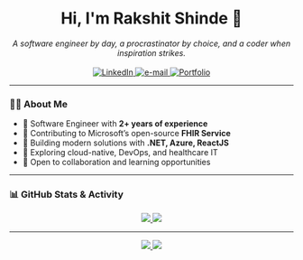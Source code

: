 <h1 align="center">Hi, I'm Rakshit Shinde 👋</h1>
<p align="center">
  <i> A software engineer by day, a procrastinator by choice, and a coder when inspiration strikes. </i>
    <br>
    <br>
    <a href="https://www.linkedin.com/in/rakshit-shinde">
        <img src="https://custom-icon-badges.demolab.com/badge/LinkedIn-0A66C2?logo=linkedin-white&logoColor=fff" alt="LinkedIn">
    </a>
    <a href="mailto:rakshitshinde.work@gmail.com">
        <img src="https://img.shields.io/badge/Gmail-D14836?logo=gmail&logoColor=white" alt="e-mail">
    </a>
    <a href="https://dev2th3core.site">
        <img src="https://img.shields.io/badge/Portfolio-00B0B9?style=flat-square&logo=appveyor&logoColor=white" alt="Portfolio">
    </a>
</p>

---

### 👨‍💻 About Me

- 🧠 Software Engineer with **2+ years of experience**
- 🏥 Contributing to Microsoft’s open-source **FHIR Service**
- 🚀 Building modern solutions with **.NET, Azure, ReactJS**
- 🧪 Exploring cloud-native, DevOps, and healthcare IT
- 🧰 Open to collaboration and learning opportunities

---


### 📊 GitHub Stats & Activity
<p align="center">

<a href="https://github.com/wervlad">
    <img src="https://github-readme-stats.vercel.app/api?username=Rakshit4045&show_icons=true&count_private=true&hide=prs&theme=radical" />
</a>
<a href="https://github.com/wervlad">
    <img src="https://github-readme-stats.vercel.app/api/top-langs/?username=Rakshit4045&layout=compact&theme=radical" />
</a>
</p>
<hr>
<p align="center">

<a href="https://github.com/wervlad">
    <img src="https://github-readme-streak-stats.herokuapp.com/?user=Rakshit4045&hide_border=true&card_width=338&theme=transparent" />
</a>

<a href="https://github.com/wervlad">
    <img src="http://github-profile-summary-cards.vercel.app/api/cards/stats?username=Rakshit4045&theme=transparent" />
</a>
</p>

